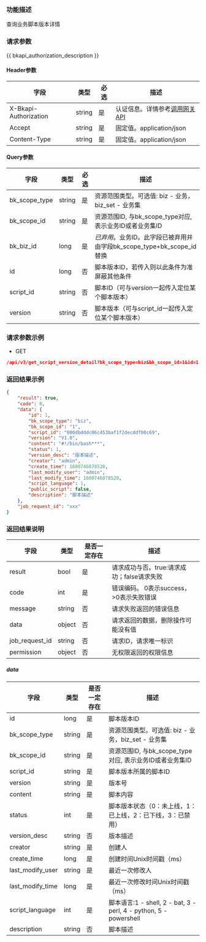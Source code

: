 ### 功能描述

查询业务脚本版本详情

### 请求参数

{{ bkapi_authorization_description }}

#### Header参数

| 字段                    | 类型     | 必选  | 描述                                                                                                                               |
|-----------------------|--------|-----|----------------------------------------------------------------------------------------------------------------------------------|
| X-Bkapi-Authorization | string | 是   | 认证信息。详情参考[调用网关 API](https://github.com/TencentBlueKing/BKDocs/blob/master/ZH/7.0/APIGateway/apigateway/use-api/use-apigw-api.md) |
| Accept                | string | 是   | 固定值。application/json                                                                                                             |
| Content-Type          | string | 是   | 固定值。application/json                                                                                                             |

#### Query参数

| 字段            | 类型     | 必选  | 描述                                                |
|---------------|--------|-----|---------------------------------------------------|
| bk_scope_type | string | 是   | 资源范围类型。可选值: biz - 业务，biz_set - 业务集                |
| bk_scope_id   | string | 是   | 资源范围ID, 与bk_scope_type对应, 表示业务ID或者业务集ID           |
| bk_biz_id     | long   | 是   | *已弃用*。业务ID。此字段已被弃用并由字段bk_scope_type+bk_scope_id替换 |
| id            | long   | 否   | 脚本版本ID，若传入则以此条件为准屏蔽其他条件                           |
| script_id     | string | 否   | 脚本ID（可与version一起传入定位某个脚本版本）                       |
| version       | string | 否   | 脚本版本（可与script_id一起传入定位某个脚本版本）                     |

### 请求参数示例

- GET

```json
/api/v3/get_script_version_detail?bk_scope_type=biz&bk_scope_id=1&id=1
```

### 返回结果示例

```json
{
    "result": true,
    "code": 0,
    "data": {
        "id": 1,
        "bk_scope_type": "biz",
        "bk_scope_id": "1",
        "script_id": "000dbdddc06c453baf1f2decddf00c69",
        "version": "V1.0",
        "content": "#!/bin/bash***",
        "status": 1,
        "version_desc": "版本描述",
        "creator": "admin",
        "create_time": 1600746078520,
        "last_modify_user": "admin",
        "last_modify_time": 1600746078520,
        "script_language": 1,
        "public_script": false,
        "description": "脚本描述"
    },
    "job_request_id": "xxx"
}
```

### 返回结果说明

| 字段             | 类型     | 是否一定存在 | 描述                         |
|----------------|--------|--------|----------------------------|
| result         | bool   | 是      | 请求成功与否。true:请求成功；false请求失败 |
| code           | int    | 是      | 错误编码。 0表示success，>0表示失败错误  |
| message        | string | 否      | 请求失败返回的错误信息                |
| data           | object | 否      | 请求返回的数据，删除操作可能没有值          |
| job_request_id | string | 否      | 请求ID，请求唯一标识                |
| permission     | object | 否      | 无权限返回的权限信息                 |

##### data

| 字段               | 类型     | 是否一定存在 | 描述                                                            |
|------------------|--------|--------|---------------------------------------------------------------|
| id               | long   | 是      | 脚本版本ID                                                        |
| bk_scope_type    | string | 是      | 资源范围类型。可选值: biz - 业务，biz_set - 业务集                            |
| bk_scope_id      | string | 是      | 资源范围ID, 与bk_scope_type对应, 表示业务ID或者业务集ID                       |
| script_id        | string | 是      | 脚本版本所属的脚本ID                                                   |
| version          | string | 是      | 版本号                                                           |
| content          | string | 是      | 脚本内容                                                          |
| status           | int    | 是      | 脚本版本状态（0：未上线，1：已上线，2：已下线，3：已禁用）                               |
| version_desc     | string | 否      | 版本描述                                                          |
| creator          | string | 是      | 创建人                                                           |
| create_time      | long   | 是      | 创建时间Unix时间戳（ms）                                               |
| last_modify_user | string | 是      | 最近一次修改人                                                       |
| last_modify_time | long   | 是      | 最近一次修改时间Unix时间戳（ms）                                           |
| script_language  | int    | 是      | 脚本语言:1 - shell, 2 - bat, 3 - perl, 4 - python, 5 - powershell |
| description      | string | 否      | 脚本描述                                                          |
